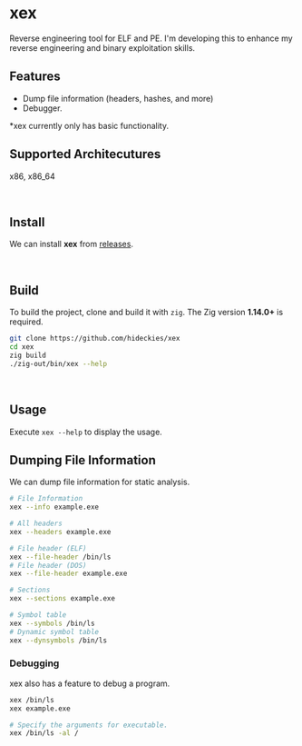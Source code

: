 # xex

Reverse engineering tool for ELF and PE. I'm developing this to enhance my reverse engineering and binary exploitation skills.

## Features

- Dump file information (headers, hashes, and more)
- Debugger.

*xex currently only has basic functionality.

## Supported Architecutures

x86, x86_64

<br />

## Install

We can install **xex** from [releases](https://github.com/hideckies/xex/releases).

<br />

## Build

To build the project, clone and build it with `zig`. The Zig version **1.14.0+** is required.

```sh
git clone https://github.com/hideckies/xex
cd xex
zig build
./zig-out/bin/xex --help
```

<br />

## Usage

Execute `xex --help` to display the usage. 

## Dumping File Information

We can dump file information for static analysis.

```sh
# File Information
xex --info example.exe

# All headers
xex --headers example.exe

# File header (ELF)
xex --file-header /bin/ls
# File header (DOS)
xex --file-header example.exe

# Sections
xex --sections example.exe

# Symbol table
xex --symbols /bin/ls
# Dynamic symbol table
xex --dynsymbols /bin/ls
```

### Debugging

xex also has a feature to debug a program.

```sh
xex /bin/ls
xex example.exe

# Specify the arguments for executable.
xex /bin/ls -al /
```

